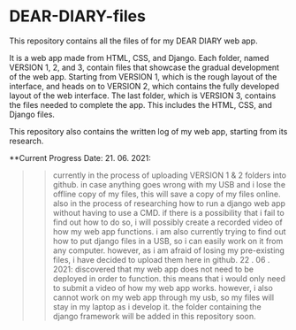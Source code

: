 # DEAR-DIARY-files
This repository contains all the files of for my DEAR DIARY web app.

It is a web app made from HTML, CSS, and Django. Each folder, named VERSION 1, 2, and 3, contain files that showcase the gradual development of the web app. Starting from VERSION 1, which is the rough layout of the interface, and heads on to VERSION 2, which contains the fully developed layout of the web interface. The last folder, which is VERSION 3, contains the files needed to complete the app. This includes the HTML, CSS, and Django files. 

This repository also contains the written log of my web app, starting from its research. 

**Current Progress
Date:
    21. 06. 2021:
>> currently in the process of uploading VERSION 1 & 2 folders into github. in case anything goes wrong with my USB and i lose the offline copy of my files, this will save a copy of my files online.
>> also in the process of researching how to run a django web app without having to use a CMD. if there is a possibility that i fail to find out how to do so, i will possibly create a recorded video of how my web app functions. 
>> i am also currently trying to find out how to put django files in a USB, so i can easily work on it from any computer. however, as i am afraid of losing my pre-existing files, i have decided to upload them here in github.
    22 . 06 . 2021:
>> discovered that my web app does not need to be deployed in order to function. this means that i would only need to submit a video of how my web app works.
>> however, i also cannot work on my web app through my usb, so my files will stay in my laptop as i develop it.
>> the folder containing the django framework will be added in this repository soon.
